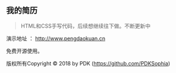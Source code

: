 ## 我的简历

> HTML和CSS手写代码，后续想继续往下做。不断更新中

演示地址 ： http://www.pengdaokuan.cn

免费开源使用。

版权所有Copyright © 2018 by PDK (https://github.com/PDKSophia)

